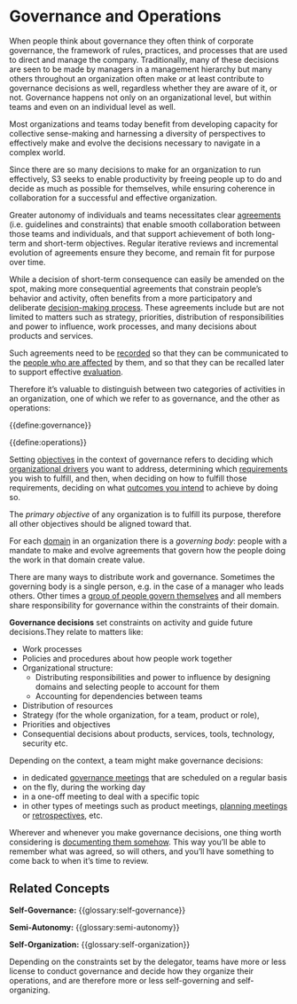 # Governance and Operations


When people think about governance they often think of corporate governance, the framework of rules, practices, and processes that are used to direct and manage the company. Traditionally, many of these decisions are seen to be made by managers in a management hierarchy but many others throughout an organization often make or at least contribute to governance decisions as well, regardless whether they are aware of it, or not. Governance happens not only on an organizational level, but within teams and even on an individual level as well.

Most organizations and teams today benefit from developing capacity for collective sense-making and harnessing a diversity of perspectives to effectively make and evolve the decisions necessary to navigate in a complex world.

Since there are so many decisions to make for an organization to run effectively, S3 seeks to enable productivity by freeing people up to do and decide as much as possible for themselves, while ensuring coherence in collaboration for a successful and effective organization.

Greater autonomy of individuals and teams necessitates clear [agreements](glossary:agreement) (i.e. guidelines and constraints) that enable smooth collaboration between those teams and individuals, and that support achievement of both long-term and short-term objectives. Regular iterative reviews and incremental evolution of agreements ensure they become, and remain fit for purpose over time.

While a decision of short-term consequence can easily be amended on the spot, making more consequential agreements that constrain people’s behavior and activity, often benefits from a more participatory and deliberate [decision-making process](section:consent-decision-making). These agreements include but are not limited to matters such as strategy, priorities, distribution of responsibilities and power to influence, work processes, and many decisions about products and services.


Such agreements need to be [recorded](section:record-governance-decisions) so that they can be communicated to the [people who are affected](section:equivalence) by them, and so that they can be recalled later to support effective [evaluation](section:evaluate-and-evolve-agreements).

Therefore it’s valuable to distinguish between two categories of activities in an organization, one of which we refer to as governance, and the other as operations:

{{define:governance}}

{{define:operations}}

Setting [objectives](glossary:objectives) in the context of governance refers to deciding which [organizational drivers](glossary:organizational-drive) you want to address, determining which [requirements](glossary:requirement) you wish to fulfill, and then, when deciding on how to fulfill those requirements, deciding on what [outcomes you intend](section:clarify-intended-outcome) to achieve by doing so.

The _primary objective_ of any organization is to fulfill its purpose, therefore all other objectives should be aligned toward that.

For each [domain](glossary:domain) in an organization there is a _governing body_: people with a mandate to make and evolve agreements that govern how the people doing the work in that domain create value.

There are many ways to distribute work and governance. Sometimes the governing body is a single person, e.g. in the case of a manager who leads others. Other times a [group of people govern themselves](section:circle) and all members share responsibility for governance within the constraints of their domain.

**Governance decisions** set constraints on activity and guide future decisions.They relate to matters like:


-   Work processes
-   Policies and procedures about how people work together
-   Organizational structure:
    -   Distributing responsibilities and power to influence by designing domains and selecting people to account for them
    -   Accounting for dependencies between teams
-   Distribution of resources
-   Strategy (for the whole organization, for a team, product or role),
-   Priorities and objectives
-   Consequential decisions about products, services, tools, technology, security etc.

Depending on the context, a team might make governance decisions:



-   in dedicated [governance meetings](section:governance-meeting) that are scheduled on a regular basis
-   on the fly, during the working day
-   in a one-off meeting to deal with a specific topic
-   in other types of meetings such as product meetings, [planning meetings](section:planning-and-review-meetings) or [retrospectives](section:retrospective), etc.

Wherever and whenever you make governance decisions, one thing worth considering is [documenting them somehow](section:record-governance-decisions). This way you’ll be able to remember what was agreed, so will others, and you’ll have something to come back to when it’s time to review.


## Related Concepts

**Self-Governance:** {{glossary:self-governance}}

**Semi-Autonomy:** {{glossary:semi-autonomy}}

**Self-Organization:** {{glossary:self-organization}}

Depending on the constraints set by the delegator, teams have more or less license to conduct governance and decide how they organize their operations, and are therefore more or less self-governing and self-organizing.
